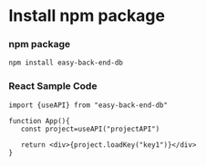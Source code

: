 # Install npm package
### npm package

```html
npm install easy-back-end-db
```
### React Sample Code

```JSX
import {useAPI} from "easy-back-end-db"

function App(){
   const project=useAPI("projectAPI")
 
   return <div>{project.loadKey("key1")}</div>  
}

```
